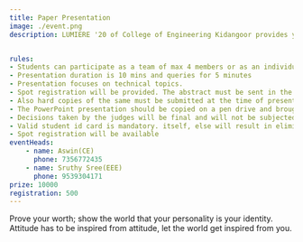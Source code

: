 ```yaml
---
title: Paper Presentation
image: ./event.png
description: LUMIERE '20 of College of Engineering Kidangoor provides you an opportunity for showcasing your innovative ideas......


rules: 
- Students can participate as a team of max 4 members or as an individual.
- Presentation duration is 10 mins and queries for 5 minutes
- Presentation focuses on technical topics.
- Spot registration will be provided. The abstract must be sent in the prescribed format during online registration to iamaswinkrishna47@gmail.com
- Also hard copies of the same must be submitted at the time of presentation.
- The PowerPoint presentation should be copied on a pen drive and brought.
- Decisions taken by the judges will be final and will not be subjected to any further discussions.
- Valid student id card is mandatory. itself, else will result in elimination. 
- Spot registration will be available
eventHeads:
    - name: Aswin(CE)
      phone: 7356772435
    - name: Sruthy Sree(EEE)
      phone: 9539304171
prize: 10000
registration: 500
---
```


Prove your worth; show the world that your personality is your identity. Attitude has to be inspired from attitude, let the world get inspired from you.

